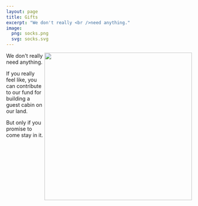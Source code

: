 ```yaml
---
layout: page
title: Gifts
excerpt: "We don't really <br />need anything."
image:
  png: socks.png
  svg: socks.svg
---
```

<img src="../../img/tiny.jpg" width="400px" align="right">

We don't really need anything.

If you really feel like, you can contribute to our fund for building a guest cabin on our land.

But only if you promise to come stay in it.
